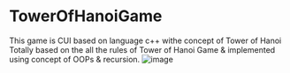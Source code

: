 # TowerOfHanoiGame
This game is CUI based on language c++ withe concept of Tower of Hanoi <br/>
Totally based on the all the rules of Tower of Hanoi Game & implemented using concept of OOPs & recursion.
![image](https://user-images.githubusercontent.com/131138623/232711742-f7d3d582-4369-46ca-9a35-fe7c4f71d022.png)

